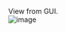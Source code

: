 View from GUI.\
![image](https://github.com/user-attachments/assets/793cbd7d-3d2f-45fa-b31b-f859203748e4)

